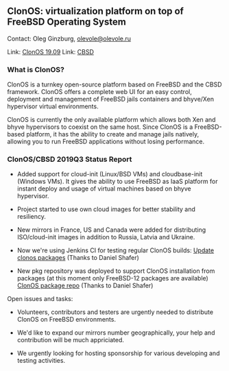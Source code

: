 ## ClonOS: virtualization platform on top of FreeBSD Operating System ##

Contact: Oleg Ginzburg, <olevole@olevole.ru>

Link:	[ClonOS 19.09](https://clonos.tekroutine.com/download.html)
Link:	[CBSD](https://www.bsdstore.ru/)

### What is ClonOS? ###

ClonOS is a turnkey open-source platform based on FreeBSD and the CBSD
framework. ClonOS offers a complete web UI for an easy control, deployment
and management of FreeBSD jails containers and bhyve/Xen hypervisor virtual
environments.

ClonOS is currently the only available platform which allows both Xen and bhyve
hypervisors to coexist on the same host. Since ClonOS is a FreeBSD-based
platform, it has the ability to create and manage jails natively, allowing
you to run FreeBSD applications without losing performance.

### ClonOS/CBSD 2019Q3 Status Report ###

- Added support for cloud-init (Linux/BSD VMs) and cloudbase-init
(Windows VMs). It gives the ability to use FreeBSD as IaaS platform
for instant deploy and usage of virtual machines based on bhyve
hypervisor.

- Project started to use own cloud images for better stability and
resiliency.

- New mirrors in France, US and Canada were added for
distributing ISO/cloud-init images in addition to Russia, Latvia and
Ukraine.

- Now we're using Jenkins CI for testing regular ClonOS builds:
  [Update clonos packages](https://jenkins.ircdriven.net/job/Update%20clonos%20packages./) (Thanks to Daniel Shafer)

- New pkg repository was deployed to support ClonOS installation
  from packages (at this moment only FreeBSD-12 packages are available)
  [ClonOS package repo](https://pkg.ircdriven.net/packages/12amd64-clonos/)  (Thanks to Daniel Shafer)

Open issues and tasks:

- Volunteers, contributors and testers are urgently needed to
distribute ClonOS on FreeBSD environments.

-  We'd like to expand our mirrors number geographically, your help
and contribution will be much appriciated.

- We urgently looking for hosting sponsorship for various
developing and testing activities.
